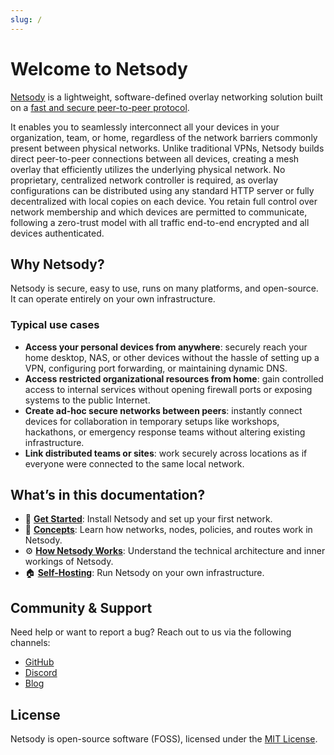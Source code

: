```yaml
---
slug: /
---
```


# Welcome to Netsody

[Netsody](https://github.com/drasyl/drasyl-rs) is a lightweight, software-defined overlay networking solution built on a [fast and secure peer-to-peer protocol](architecture/p2p-protocol.mdx).

It enables you to seamlessly interconnect all your devices in your organization, team, or home, regardless of the network barriers commonly present between physical networks.
Unlike traditional VPNs, Netsody builds direct peer-to-peer connections between all devices, creating a mesh overlay that efficiently utilizes the underlying physical network.
No proprietary, centralized network controller is required, as overlay configurations can be distributed using any standard HTTP server or fully decentralized with local copies on each device.
You retain full control over network membership and which devices are permitted to communicate, following a zero-trust model with all traffic end-to-end encrypted and all devices authenticated.

## Why Netsody?

Netsody is secure, easy to use, runs on many platforms, and open-source. It can operate entirely on your own infrastructure.

### Typical use cases

- **Access your personal devices from anywhere**: securely reach your home desktop, NAS, or other devices without the hassle of setting up a VPN, configuring port forwarding, or maintaining dynamic DNS.
- **Access restricted organizational resources from home**: gain controlled access to internal services without opening firewall ports or exposing systems to the public Internet.
- **Create ad-hoc secure networks between peers**: instantly connect devices for collaboration in temporary setups like workshops, hackathons, or emergency response teams without altering existing infrastructure.
- **Link distributed teams or sites**: work securely across locations as if everyone were connected to the same local network.

## What’s in this documentation?

- 🚀 [**Get Started**](get-started): Install Netsody and set up your first network.
- 📖 [**Concepts**](concepts): Learn how networks, nodes, policies, and routes work in Netsody.
- ⚙️ [**How Netsody Works**](architecture): Understand the technical architecture and inner workings of Netsody.
- 🏠 [**Self-Hosting**](self-hosting): Run Netsody on your own infrastructure.

## Community & Support

Need help or want to report a bug? Reach out to us via the following channels:

- [GitHub](https://github.com/drasyl/drasyl-rs)
- [Discord](https://netsody.io/discord)
- [Blog](https://netsody.io/blog)

## License

Netsody is open-source software (FOSS), licensed under the [MIT License](https://github.com/drasyl/drasyl-rs/blob/master/LICENSE).

